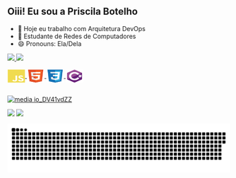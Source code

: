 ## Oiii! Eu sou a Priscila Botelho

 - 🔭 Hoje eu trabalho com Arquitetura DevOps
 - 🌱 Estudante de Redes de Computadores 
 - 😄 Pronouns: Ela/Dela

 <div>
  <a href="https://github.com/priscilabotelho">
  <img height="180em" src="https://github-readme-stats.vercel.app/api?username=priscilabotelho&show_icons=true&theme=tokyonight&include_all_commits=true&count_private=true"/>
  <img height="180em" src="https://github-readme-stats.vercel.app/api/top-langs/?username=priscilabotelho&layout=compact&langs_count=7&theme=tokyonight"/>
</div>

  <div style="display: inline_block"><br>
  <img align="center" alt="Pri-Js" height="30" width="40" src="https://raw.githubusercontent.com/devicons/devicon/master/icons/javascript/javascript-plain.svg">
  <img align="center" alt="Pri-HTML" height="30" width="40" src="https://raw.githubusercontent.com/devicons/devicon/master/icons/html5/html5-original.svg">
  <img align="center" alt="Pri-CSS" height="30" width="40" src="https://raw.githubusercontent.com/devicons/devicon/master/icons/css3/css3-original.svg">
  <img align="center" alt="Pri-Csharp" height="30" width="40" src="https://raw.githubusercontent.com/devicons/devicon/master/icons/csharp/csharp-original.svg">
 </div>
  
##
  
![media io_DV41vdZZ](https://user-images.githubusercontent.com/87329311/127518124-3bfb9efb-eac4-4cda-85bf-915bea993d31.gif)
          
  <div> 
  <a href="https://instagram.com/priscilafnbotelho" target="_blank"><img src="https://img.shields.io/badge/-Instagram-%23E4405F?style=for-the-badge&logo=instagram&logoColor=white" target="_blank"></a>
  <a href="https://www.linkedin.com/in/priscila-botelho-6958aa103/" target="_blank"><img src="https://img.shields.io/badge/-LinkedIn-%230077B5?style=for-the-badge&logo=linkedin&logoColor=white" target="_blank"></a>
</div>

   ![Snake animation](https://github.com/priscilabotelho/priscilabotelho/blob/output/github-contribution-grid-snake.svg)
 
